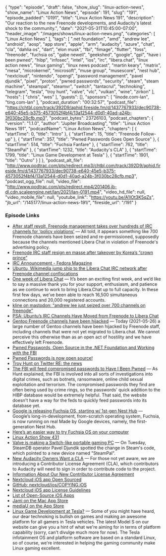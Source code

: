 {
  "type": "episode",
  "draft": false,
  "show_slug": "linux-action-news",
  "show_name": "Linux Action News",
  "episode": 191,
  "slug": "191",
  "episode_padded": "0191",
  "title": "Linux Action News 191",
  "description": "Our reaction to the new Freenode developments, and Audacity's latest shock to the community.",
  "date": "2021-05-31T10:45:00-07:00",
  "header_image": "/images/shows/linux-action-news.png",
  "categories": [
    "Linux Action News"
  ],
  "tags": [
    ".net foundation",
    "amd",
    "andrew lee",
    "android",
    "aosp",
    "app store",
    "apple",
    "arm",
    "audacity",
    "azure",
    "chat",
    "cla",
    "dahlia os",
    "dart",
    "elon musk",
    "fbi",
    "fimage",
    "flutter",
    "foss",
    "freenode",
    "fuchsia os",
    "gabe newell",
    "geekshed",
    "google",
    "gpl",
    "have i been pwned",
    "hibp",
    "infosec",
    "intel",
    "ios",
    "irc",
    "libera.chat",
    "linux action news",
    "linux gaming",
    "linux news podcast",
    "martin keary",
    "matrix",
    "mesa",
    "microkernel",
    "microsoft",
    "muse group",
    "musescore",
    "nest hub",
    "nextcloud",
    "nintendo",
    "opengl",
    "password management",
    "pavel djundik",
    "pixel",
    "proton",
    "pwned passwords",
    "security",
    "steam",
    "steam machine",
    "steampal",
    "steamvr",
    "switch",
    "tantacrul",
    "technoking",
    "telegram",
    "tesla",
    "troy hunt",
    "valve",
    "vlc",
    "vulkan",
    "wine",
    "zirkon"
  ],
  "hosts": [
    "chris",
    "wes"
  ],
  "guests": [],
  "sponsors": [
    "linode.com-lan",
    "ting.com-lan"
  ],
  "podcast_duration": "00:32:57",
  "podcast_file": "https://chtbl.com/track/392D9/aphid.fireside.fm/d/1437767933/dec90738-e640-45e5-b375-4573052f4bf4/13a12544-d0d1-40ad-a24b-3f030bc28cfb.mp3",
  "podcast_bytes": 23726103,
  "podcast_chapters": {
    "version": "1.1.0",
    "author": "Jupiter Broadcasting",
    "title": "Linux Action News 191",
    "podcastName": "Linux Action News",
    "chapters": [
      {
        "startTime": 0,
        "title": "Intro"
      },
      {
        "startTime": 15,
        "title": "Freenode Follow-up"
      },
      {
        "startTime": 357,
        "title": "Pwned Passwords Goes Open Source"
      },
      {
        "startTime": 514,
        "title": "Fuchsia Fanfare"
      },
      {
        "startTime": 762,
        "title": "SteamPal"
      },
      {
        "startTime": 1232,
        "title": "Audacity's CLA"
      },
      {
        "startTime": 1799,
        "title": "Linux Game Development at Tesla"
      },
      {
        "startTime": 1901,
        "title": "Outro"
      }
    ]
  },
  "podcast_alt_file": "http://www.podtrac.com/pts/redirect.mp3/chtbl.com/track/392D9/aphid.fireside.fm/d/1437767933/dec90738-e640-45e5-b375-4573052f4bf4/13a12544-d0d1-40ad-a24b-3f030bc28cfb.mp3",
  "podcast_ogg_file": null,
  "video_file": "http://www.podtrac.com/pts/redirect.mp4/201406.jb-dl.cdn.scaleengine.net/lan/2021/lan-0191.mp4",
  "video_hd_file": null,
  "video_mobile_file": null,
  "youtube_link": "https://youtu.be/A1IOt3K5qZs",
  "jb_url": "/145177/linux-action-news-191/",
  "fireside_url": "/191"
}


### Episode Links

  * [After staff revolt, Freenode management takes over hundreds of IRC channels for ‘policy violations’](https://www.theregister.com/2021/05/26/freenode_irc_takeover/ "After staff revolt, Freenode management takes over hundreds of IRC channels for ‘policy violations’") — All told, it appears something like 700 Freenode channels have been seized and re-permissioned, supposedly because the channels mentioned Libera Chat in violation of Freenode's advertising policy.
  * [Freenode IRC staff resign en masse after takeover by Korea’s “crown prince”](https://arstechnica.com/gadgets/2021/05/freenode-irc-has-been-taken-over-by-the-crown-prince-of-korea/ "Freenode IRC staff resign en masse after takeover by Korea’s “crown prince”")
  * [IRC Announcement - Fedora Magazine](https://fedoramagazine.org/irc-announcement/ "IRC Announcement - Fedora Magazine")
  * [Ubuntu, Wikimedia jump ship to the Libera Chat IRC network after Freenode channel confiscations](https://www.theregister.com/2021/05/27/ubuntu_freenode/ "Ubuntu, Wikimedia jump ship to the Libera Chat IRC network after Freenode channel confiscations")
  * [One week of Libera Chat](https://libera.chat/news/one-week-of-libera-chat "One week of Libera Chat") — It’s been an exciting first week, and we’d like to say a massive thank you for your support, enthusiasm, and patience as we continue to work to bring Libera.Chat up to full capacity. In these first few days, we’ve been able to reach 16,500 simultaneous connections and 20,000 registered accounts. 
  * [kline󠁧󠁢󠁳󠁣󠁴󠁿 on mastodon: “andrew lee just seized over 700 channels on freenode”](https://mastodon.sdf.org/@kline/106299403921451814 "kline󠁧󠁢󠁳󠁣󠁴󠁿 on mastodon: “andrew lee just seized over 700 channels on freenode”")
  * [PSA: Ubuntu’s IRC Channels Have Moved from Freenode to Libera Chat](https://www.omgubuntu.co.uk/2021/05/ubuntu-irc-moves-to-libera-chat "PSA: Ubuntu’s IRC Channels Have Moved from Freenode to Libera Chat")
  * [Gentoo Freenode channels have been hijacked](https://www.gentoo.org/news/2021/05/26/gentoo-freenode-channels-hijacked.html "Gentoo Freenode channels have been hijacked") — Today (2021-05-26) a large number of Gentoo channels have been hijacked by Freenode staff, including channels that were not yet migrated to Libera.chat. We cannot perceive this otherwise than as an open act of hostility and we have effectively left Freenode.
  * [Pwned Passwords, Open Source in the .NET Foundation and Working with the FBI](https://www.troyhunt.com/pwned-passwords-open-source-in-the-dot-net-foundation-and-working-with-the-fbi/ "Pwned Passwords, Open Source in the .NET Foundation and Working with the FBI")
  * [Pwned Passwords is now open source!](https://dotnetfoundation.org/blog/2021/05/27/pwned-passwords-is-now-open-source "Pwned Passwords is now open source!")
  * [Troy Hunt on Twitter RE: the news](https://twitter.com/troyhunt/status/1397990619985838081 "Troy Hunt on Twitter RE: the news")
  * [The FBI will feed compromised passwords to Have I Been Pwned](https://www.engadget.com/fbi-have-i-been-pwned-open-source-054845213.html?guccounter=1 "The FBI will feed compromised passwords to Have I Been Pwned") — As Hunt explained, the FBI is involved into all sorts of investigations into digital crimes, such as botnets, ransomware, online child sexual exploitation and terrorism. The compromised passwords they find are often being used by crime rings, so the passwords' quick addition to the HIBP database would be extremely helpful. That said, the website doesn't have a way for the feds to quickly feed passwords into its database yet. 
  * [Google is releasing Fuchsia OS, starting w/ 1st-gen Nest Hub](https://9to5google.com/2021/05/25/google-releases-fuchsia-os-nest-hub/ "Google is releasing Fuchsia OS, starting w/ 1st-gen Nest Hub") — Google’s long-in-development, from-scratch operating system, Fuchsia, is now running on real Made by Google devices, namely, the first-generation Nest Hub.
  * [Here’s an easier way to try Fuchsia OS on your computer](https://9to5google.com/2021/05/26/fuchsia-os-emulator-dahliaos-fimage/ "Here’s an easier way to try Fuchsia OS on your computer")
  * [Linux Action Show 431](https://youtu.be/-XMdnmmig3Y?t=1258 "Linux Action Show 431")
  * [Valve is making a Switch-like portable gaming PC](https://arstechnica.com/gaming/2021/05/exclusive-valve-is-making-a-switch-like-portable-gaming-pc/ "Valve is making a Switch-like portable gaming PC") — On Tuesday, SteamDB operator Pavel Djundik spotted the change in Steam's code, which pointed to a new device named "SteamPal". 
  * [New Audacity Owners Want a CLA](https://www.theregister.com/AMP/2021/05/27/audacity_cla/ "New Audacity Owners Want a CLA") — For those not yet aware, we are introducing a Contributor License Agreement (CLA), which contributors to Audacity will need to sign in order to contribute code to the project.
  * [Information About Our New Contributor License Agreement](https://github.com/audacity/audacity/discussions/932?sort=top "Information About Our New Contributor License Agreement")
  * [Nextcloud iOS app Open Sourced](https://nextcloud.com/blog/nextcloud-ios-app-open-sourced/ "Nextcloud iOS app Open Sourced")
  * [GitHub: nextcloud/ios/COPYING.iOS](https://github.com/nextcloud/ios/blob/master/COPYING.iOS "GitHub: nextcloud/ios/COPYING.iOS")
  * [Nextcloud iOS app License Guidelines](https://github.com/nextcloud/ios#contribution-guidelines--license "Nextcloud iOS app License Guidelines")
  * [List of Open-Source iOS Apps](https://nicedoc.io/dkhamsing/open-source-ios-apps#user-content-communication "List of Open-Source iOS Apps")
  * [Jami on the Mac App Store](https://apps.apple.com/tr/app/jami/id1388475331?mt=12 "Jami on the Mac App Store")
  * [mediaU on the App Store](https://apps.apple.com/us/app/mediau/id542326887 "mediaU on the App Store")
  * [Linux Game Development at Tesla?](https://tesla.avature.net/Careers/Jobdetail?jobId=91676 "Linux Game Development at Tesla?") — Some of you might have heard, our dear technoking is bullish on games and making an awesome platform for all gamers in Tesla vehicles. The latest Model S on our website can give you a hint of what we're aiming for in terms of platform capability (sorry, can't divulge much more for now). The Tesla infotainment OS and platform software are based on a standard Linux, so of course, we're interested in helping the gaming community make Linux gaming excellent. 


